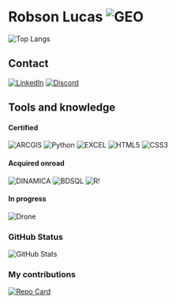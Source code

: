 # Robson Lucas ![GEO](https://img.shields.io/badge/GEO-122?style=for-the-badge&logo=GoogleMaps&logoColor=add8e6)
![Top Langs](https://github-readme-stats-git-masterrstaa-rickstaa.vercel.app/api/top-langs/?username=robsolucas&layout=compact&bg_color=000&border_color=30A3DC&title_color=E94D5F&text_color=FFF)

## Contact
[![LinkedIn](https://img.shields.io/badge/LinkedIn-122?style=for-the-badge&logo=linkedin&logoColor=00000)](https://www.linkedin.com/in/robson-lucas-32176b278/)
[![Discord](https://img.shields.io/badge/Discord-122?style=for-the-badge&logo=discord&logoColor=FFF)](https://www.discord.com/in/robsonlucas_38508/)

## Tools and knowledge

#### Certified
![ARCGIS](https://img.shields.io/badge/ArcGIS-122?style=for-the-badge&logo=arcgis&logoColor=add8e6) 
![Python](https://img.shields.io/badge/Python-122?style=for-the-badge&logo=python&logoColor=gold) 
![EXCEL](https://img.shields.io/badge/EXCEL-122?style=for-the-badge&logo=MicrosoftExcel&logoColor=green)
![HTML5](https://img.shields.io/badge/HTML5-122?style=for-the-badge&logo=HTML5)
![CSS3](https://img.shields.io/badge/CSS3-122?style=for-the-badge&logo=css3&logoColor=2271B3)

#### Acquired onroad
![DINAMICA](https://img.shields.io/badge/DINAMICA_EGO-122?style=for-the-badge&logo=&logoColor=2271B3)
![BDSQL](https://img.shields.io/badge/Bancos_de_dados-122?style=for-the-badge&logo=&logoColor=2271B3)
![R!](https://img.shields.io/badge/Linguagem_R-122?style=for-the-badge&logo=R&logoColor=2271B3)

#### In progress
![Drone](https://img.shields.io/badge/Levantamento_aerofotogrametrico-122?style=for-the-badge&logo=drone&logoColor=888888)

### GitHub Status
![GitHub Stats](https://github-readme-stats.vercel.app/api?username=robsolucas&theme=transparent&bg_color=000&border_color=30A3DC&show_icons=true&icon_color=30A3DC&title_color=E94D5F&text_color=FFF)

### My contributions
[![Repo Card](https://github-readme-stats.vercel.app/api/pin/?username=robsolucas&repo=dio-lab-open-source&bg_color=000&border_color=30A3DC&show_icons=true&icon_color=30A3DC&title_color=E94D5F&text_color=FFF)](https://github.com/robsolucas/dio-lab-open-source)

